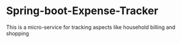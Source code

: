 # Spring-boot-Expense-Tracker
This is a micro-service for tracking aspects like household billing and shopping

